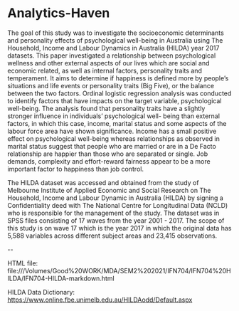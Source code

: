# Analytics-Haven

The goal of this study was to investigate the socioeconomic determinants and personality effects of psychological well-being in Australia using The Household, Income and Labour Dynamics in Australia (HILDA) year 2017 datasets. This paper investigated a relationship between psychological wellness and other external aspects of our lives which are social and economic related, as well as internal factors, personality traits and temperament. It aims to determine if happiness is defined more by people’s situations and life events or personality traits (Big Five), or the balance between the two factors. Ordinal logistic regression analysis was conducted to identify factors that have impacts on the target variable, psychological well-being. The analysis found that personality traits have a slightly stronger influence in individuals’ psychological well- being than external factors, in which this case, income, marital status and some aspects of the labour force area have shown significance. Income has a small positive effect on psychological well-being whereas relationships as observed in marital status suggest that people who are married or are in a De Facto relationship are happier than those who are separated or single. Job demands, complexity and effort-reward fairness appear to be a more important factor to happiness than job control.


The HILDA dataset was accessed and obtained from the study of Melbourne Institute of Applied Economic and Social Research on The Household, Income and Labour Dynamic in Australia (HILDA) by signing a Confidentiality deed with The National Centre for Longitudinal Data (NCLD) who is responsible for the management of the study. The dataset was in SPSS files consisting of 17 waves from the year 2001 - 2017. The scope of this study is on wave 17 which is the year 2017 in which the original data has 5,588 variables across different subject areas and 23,415 observations.

--

HTML file:
file:///Volumes/Good%20WORK/MDA/SEM2%202021/IFN704/IFN704%20HILDA/IFN704-HILDA-markdown.html

HILDA Data Dictionary:
https://www.online.fbe.unimelb.edu.au/HILDAodd/Default.aspx

